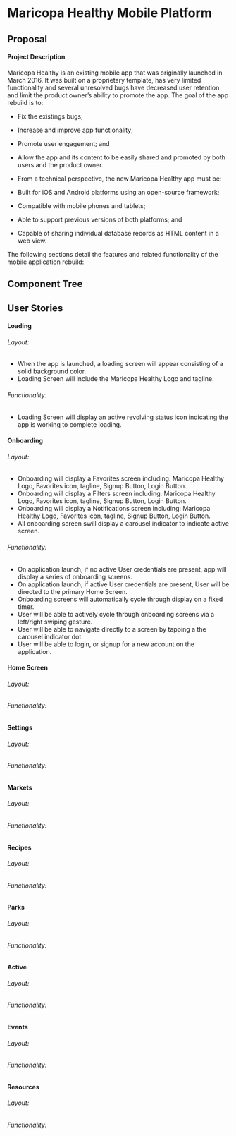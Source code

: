# Maricopa Healthy Mobile Platform

## Proposal
#### Project Description
Maricopa Healthy is an existing mobile app that was originally launched in March 2016. It was built on a proprietary template, has very limited functionality and several unresolved bugs have decreased user retention and limit the product owner’s ability to promote the app. The goal of the app rebuild is to:
- Fix the existings bugs;
- Increase and improve app functionality;
- Promote user engagement; and
- Allow the app and its content to be easily shared and promoted by both users and the product owner. 

- From a technical perspective, the new Maricopa Healthy app must be:
- Built for iOS and Android platforms using an open-source framework;
- Compatible with mobile phones and tablets;
- Able to support previous versions of both platforms; and
- Capable of sharing individual database records as HTML content in a web view.

The following sections detail the features and related functionality of the mobile application rebuild: 

## Component Tree

## User Stories

#### Loading
###### Layout:
- When the app is launched, a loading screen will appear consisting of a solid background color.
- Loading Screen will include the Maricopa Healthy Logo and tagline.
###### Functionality:
- Loading Screen will display an active revolving status icon indicating the app is working to complete loading.

#### Onboarding
###### Layout:
- Onboarding will display a Favorites screen including: Maricopa Healthy Logo, Favorites icon, tagline, Signup Button, Login Button.
- Onboarding will display a Filters screen including: Maricopa Healthy Logo, Favorites icon, tagline, Signup Button, Login Button.
- Onboarding will display a Notifications screen including: Maricopa Healthy Logo, Favorites icon, tagline, Signup Button, Login Button.
- All onboarding screen swill display a carousel indicator to indicate active screen.

###### Functionality:
- On application launch, if no active User credentials are present, app will display a series of onboarding screens.
- On application launch, if active User credentials are present, User will be directed to the primary Home Screen.
- Onboarding screens will automatically cycle through display on a fixed timer.
- User will be able to actively cycle through onboarding screens via a left/right swiping gesture.
- User will be able to navigate directly to a screen by tapping a the carousel indicator dot.
- User will be able to login, or signup for a new account on the application.

#### Home Screen
###### Layout:

###### Functionality:

#### Settings
###### Layout:

###### Functionality:

#### Markets
###### Layout:

###### Functionality:

#### Recipes
###### Layout:

###### Functionality:

#### Parks
###### Layout:

###### Functionality:

#### Active
###### Layout:

###### Functionality:

#### Events
###### Layout:

###### Functionality:

#### Resources
###### Layout:

###### Functionality:
